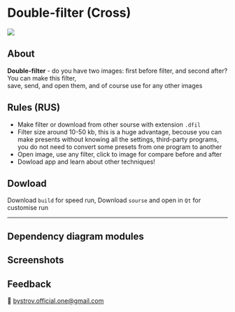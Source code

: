 # Double-filter (Cross)
![](https://img.shields.io/badge/C++-Solutions-blue.svg?style=flat&logo=c%2B%2B)

## About
**Double-filter** - do you have two images: first before filter, and second after? You can make this filter,<br/> save, send, and open them, and of course use for any other images
## Rules (RUS)
- Make filter or download from other sourse with extension `.dfil`
- Filter size around 10-50 kb, this is a huge advantage, becouse you can make presents without knowing all the settings, third-party programs, you do not need to convert some presets from one program to another
- Open image, use any filter, click to image for compare before and after
- Dowload app and learn about other techniques!

## Dowload
Download `build` for speed run,
Download `sourse` and open in `Qt` for customise run
______
## Dependency diagram modules

## Screenshots

## Feedback
:email: bystrov.official.one@gmail.com


